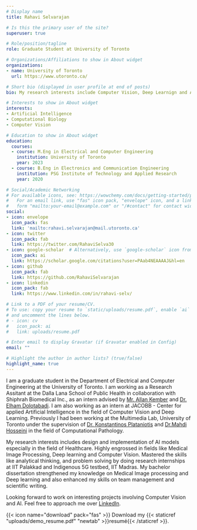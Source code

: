 ```yaml
---
# Display name
title: Rahavi Selvarajan

# Is this the primary user of the site?
superuser: true

# Role/position/tagline
role: Graduate Student at University of Toronto

# Organizations/Affiliations to show in About widget
organizations:
- name: University of Toronto
  url: https://www.utoronto.ca/

# Short bio (displayed in user profile at end of posts)
bio: My research interests include Computer Vision, Deep Learnign and AI in Healthcare.

# Interests to show in About widget
interests:
- Artificial Intelligence
- Computational Biology
- Computer Vision

# Education to show in About widget
education:
  courses:
  - course: M.Eng in Electrical and Computer Engineering
    institution: University of Toronto
    year: 2023
  - course: B.Eng in Electronics and Communication Engineering 
    institution: PSG Institute of Technology and Applied Research
    year: 2020

# Social/Academic Networking
# For available icons, see: https://wowchemy.com/docs/getting-started/page-builder/#icons
#   For an email link, use "fas" icon pack, "envelope" icon, and a link in the
#   form "mailto:your-email@example.com" or "/#contact" for contact widget.
social:
- icon: envelope
  icon_pack: fas
  link: 'mailto:rahavi.selvarajan@mail.utoronto.ca'
- icon: twitter
  icon_pack: fab
  link: https://twitter.com/RahaviSelva30
- icon: google-scholar  # Alternatively, use `google-scholar` icon from `ai` icon pack
  icon_pack: ai
  link: https://scholar.google.com/citations?user=PAab4NEAAAAJ&hl=en
- icon: github
  icon_pack: fab
  link: https://github.com/RahaviSelvarajan
- icon: linkedin
  icon_pack: fab
  link: https://www.linkedin.com/in/rahavi-selv/

# Link to a PDF of your resume/CV.
# To use: copy your resume to `static/uploads/resume.pdf`, enable `ai` icons in `params.toml`, 
# and uncomment the lines below.
# - icon: cv
#   icon_pack: ai
#   link: uploads/resume.pdf

# Enter email to display Gravatar (if Gravatar enabled in Config)
email: ""

# Highlight the author in author lists? (true/false)
highlight_name: true
---
```


I am a graduate student in the Department of Electrical and Computer Engineering at the University of Toronto. I am working as a Research Assitant at the Dalla Lana School of Public Health in collaboration with Shiphrah Biomedical Inc., as an intern advised by [Mr. Allan Kember](https://www.linkedin.com/in/allankember/) and [Dr. Elham Dolotabadi](https://ihpme.utoronto.ca/faculty/elham-dolatabadi/). I am also working as an intern at JACOBB - Center for applied Artificial Intelligence in the field of Computer Vision and Deep Learning. Previously I had been working at the Multimedia Lab, University of Toronto under the supervision of [Dr. Konstantinos Plataniotis](https://www.comm.utoronto.ca/~kostas/) and [Dr.Mahdi Hosseini](https://www.unb.ca/faculty-staff/directory/j-herbert-smith-centre-tme/hosseini-mahdi.html) in the field of Computational Pathology.

My research interests includes design and implementation of AI models especially in the field of Healthcare. Highly engrossed in fields like Medical Image Processing, Deep learning and Computer Vision. Mastered the skills like analytical thinking, and problem solving by doing research internships at IIT Palakkad and Indigenous 5G testbed, IIT Madras. My bachelor dissertation strengthened my knowledge on Medical Image processing and Deep learning and also enhanced my skills on team management and scientific writing.

Looking forward to work on interesting projects involving Computer Vision and AI. Feel free to approach me over [LinkedIn](https://www.linkedin.com/in/rahavi-selv/).



{{< icon name="download" pack="fas" >}} Download my {{< staticref "uploads/demo_resume.pdf" "newtab" >}}resumé{{< /staticref >}}.
